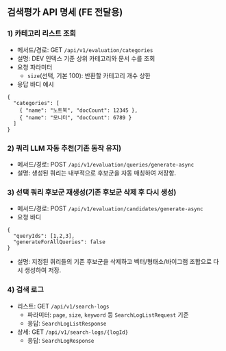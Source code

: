 ## 검색평가 API 명세 (FE 전달용)

### 1) 카테고리 리스트 조회
- 메서드/경로: GET `/api/v1/evaluation/categories`
- 설명: DEV 인덱스 기준 상위 카테고리와 문서 수를 조회
- 요청 파라미터
  - `size`(선택, 기본 100): 반환할 카테고리 개수 상한
- 응답 바디 예시
```
{
  "categories": [
    { "name": "노트북", "docCount": 12345 },
    { "name": "모니터", "docCount": 6789 }
  ]
}
```

### 2) 쿼리 LLM 자동 추천(기존 동작 유지)
- 메서드/경로: POST `/api/v1/evaluation/queries/generate-async`
- 설명: 생성된 쿼리는 내부적으로 후보군을 자동 매칭하여 저장함.

### 3) 선택 쿼리 후보군 재생성(기존 후보군 삭제 후 다시 생성)
- 메서드/경로: POST `/api/v1/evaluation/candidates/generate-async`
- 요청 바디
```
{
  "queryIds": [1,2,3],
  "generateForAllQueries": false
}
```
- 설명: 지정된 쿼리들의 기존 후보군을 삭제하고 벡터/형태소/바이그램 조합으로 다시 생성하여 저장.

### 4) 검색 로그
- 리스트: GET `/api/v1/search-logs`
  - 파라미터: `page`, `size`, `keyword` 등 `SearchLogListRequest` 기준
  - 응답: `SearchLogListResponse`
- 상세: GET `/api/v1/search-logs/{logId}`
  - 응답: `SearchLogResponse`


